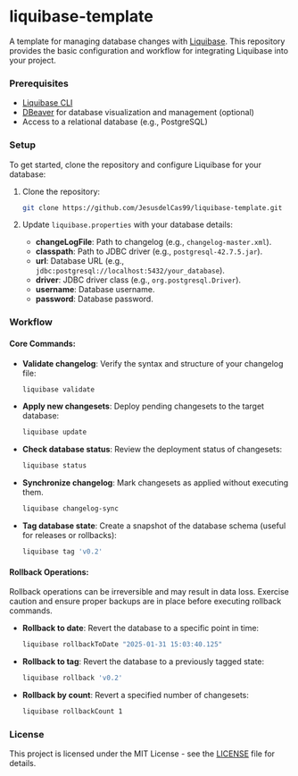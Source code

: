 # liquibase-template

A template for managing database changes with [Liquibase](https://docs.liquibase.com/home.html). This repository provides the basic configuration and workflow for integrating Liquibase into your project.

### Prerequisites

-   [Liquibase CLI](https://formulae.brew.sh/formula/liquibase)
-   [DBeaver](https://dbeaver.io/) for database visualization and management (optional)
-   Access to a relational database (e.g., PostgreSQL)

### Setup

To get started, clone the repository and configure Liquibase for your database:

1.  Clone the repository:

    ```bash
    git clone https://github.com/JesusdelCas99/liquibase-template.git
    ```

2.  Update `liquibase.properties` with your database details:
    -   **changeLogFile**: Path to changelog (e.g., `changelog-master.xml`).
    -   **classpath**: Path to JDBC driver (e.g., `postgresql-42.7.5.jar`).
    -   **url**: Database URL (e.g., `jdbc:postgresql://localhost:5432/your_database`).
    -   **driver**: JDBC driver class (e.g., `org.postgresql.Driver`).
    -   **username**: Database username.
    -   **password**: Database password.

### Workflow

#### Core Commands:

-   **Validate changelog**: Verify the syntax and structure of your changelog file:
    ```bash
    liquibase validate
    ```

-   **Apply new changesets**: Deploy pending changesets to the target database:
    ```bash
    liquibase update
    ```

-   **Check database status**: Review the deployment status of changesets:
    ```bash
    liquibase status
    ```

-   **Synchronize changelog**: Mark changesets as applied without executing them. 
    ```bash
    liquibase changelog-sync
    ```

-   **Tag database state**: Create a snapshot of the database schema (useful for releases or rollbacks):
    ```bash
    liquibase tag 'v0.2'
    ```

#### Rollback Operations:

Rollback operations can be irreversible and may result in data loss. Exercise caution and ensure proper backups are in place before executing rollback commands.

-   **Rollback to date**: Revert the database to a specific point in time:
    ```bash
    liquibase rollbackToDate "2025-01-31 15:03:40.125"
    ```

-   **Rollback to tag**: Revert the database to a previously tagged state:
    ```bash
    liquibase rollback 'v0.2'
    ```

-   **Rollback by count**: Revert a specified number of changesets:
    ```bash
    liquibase rollbackCount 1
    ```

### License

This project is licensed under the MIT License - see the [LICENSE](LICENSE) file for details.
